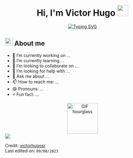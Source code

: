 <h1 align="center"><b>Hi, I'm Victor Hugo </b><img src="https://media.giphy.com/media/hvRJCLFzcasrR4ia7z/giphy.gif" width="35px"></h1>

<p align="center">
  <a href="https://git.io/typing-svg"><img src="https://readme-typing-svg.herokuapp.com?font=Fira+Code&weight=500&pause=700&color=00FFC1&center=true&vCenter=true&width=650&lines=%E2%96%88%E2%96%88%E2%96%93%E2%96%92%E2%96%91+%E2%96%BA%E2%96%AC+WELCOME+%E2%96%AC%E2%97%84+%E2%96%91%E2%96%92%E2%96%93%E2%96%88%E2%96%88;Computer+Science+Student%2C+;Learning+and+researching+continuously%2C;Focused+on+the+Front+End+for+now%2C;I+love+doing+visual+projects!+%5BNatural+artistic+talent%5D%2C;I+like+to+play+chess+and+talk+about+business+" alt="Typing SVG" /></a>
</p>

## <picture><img src = "https://images.emojiterra.com/google/noto-emoji/unicode-15/color/svg/1f9d1-1f4bb.svg" width = 25px></picture> **About me**


- 🔭 I’m currently working on ...
- 🌱 I’m currently learning ...
- 👯 I’m looking to collaborate on ...
- 🤔 I’m looking for help with ...
- 💬 Ask me about ...
- 📫 How to reach me: ...
- 😄 Pronouns: ...
- ⚡ Fun fact: ...

<div>
  <img>
</div>

<div align="center">
  <img src="https://media3.giphy.com/media/l4FGIO2vCfJkakBtC/giphy.gif?cid=ecf05e47tee8mlla681xz15kisn7rl5rpheo6ewxm1q9r2eg&ep=v1_stickers_search&rid=giphy.gif&ct=s" alt="GIF hourglass" height="100" >
</div>

<img src="https://user-images.githubusercontent.com/73097560/115834477-dbab4500-a447-11eb-908a-139a6edaec5c.gif">

Credit: [victorhugosr](https://github.com/victorhugosr)  
Last edited on: ``` 09/08/2023 ```
